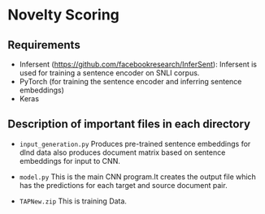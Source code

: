 # Novelty Scoring

## Requirements
* Infersent (https://github.com/facebookresearch/InferSent): Infersent is used for training a sentence encoder on SNLI corpus.
* PyTorch (for training the sentence encoder and inferring sentence embeddings)
* Keras


## Description of important files in each directory
* `input_generation.py` Produces pre-trained sentence embeddings for dlnd data also produces document matrix based on sentence embeddings for input to CNN.
* `model.py` This is the main CNN program.It creates the output file which has the predictions for each target and source document pair.

* `TAPNew.zip` This is training Data.
